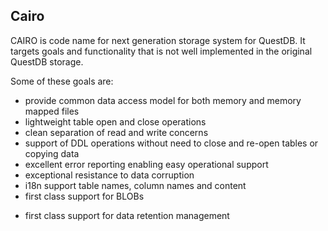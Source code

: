 ## Cairo

CAIRO is code name for next generation storage system for QuestDB. It targets goals and functionality that is not well
implemented in the original QuestDB storage.

Some of these goals are:

+ provide common data access model for both memory and memory mapped files
+ lightweight table open and close operations
+ clean separation of read and write concerns
+ support of DDL operations without need to close and re-open tables or copying data
+ excellent error reporting enabling easy operational support
+ exceptional resistance to data corruption
+ i18n support table names, column names and content
+ first class support for BLOBs

- first class support for data retention management
